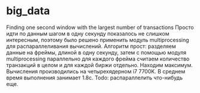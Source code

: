 # big_data
Finding one second window with the largest number of transactions
Просто идти по данным шагом в одну секунду показалось не слишком интересным, поэтому было решено применить модуль multiprocessing
для распараллеливания вычислений.
Алгоритм прост: разделяем данные на фреймы, длиной в одну секунду, затем с помощью модуля multiprocessing параллельно для каждого 
фрейма считаем количество транзакций в целом и для каждой биржи отдельно. Находим максимум.
Вычисления производились на четырехядерном i7 7700K. В среднем время выполнения занимает 1.8с.
Todo: распараллелить что-нибудь еще.
